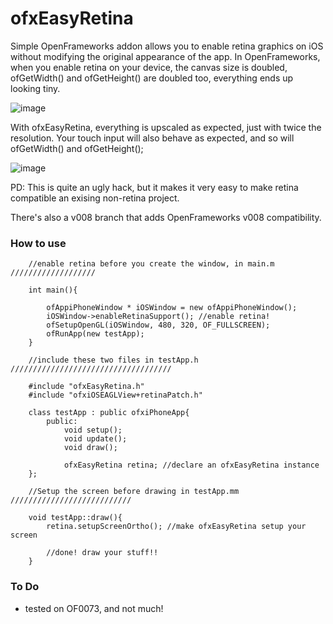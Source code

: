 # ofxEasyRetina


Simple OpenFrameworks addon allows you to enable retina graphics on iOS without modifying the original appearance of the app. In OpenFrameworks, when you enable retina on your device, the canvas size is doubled, ofGetWidth() and ofGetHeight() are doubled too, everything ends up looking tiny.

![image](http://farm9.staticflickr.com/8325/8402125653_7088e1a391_c.jpg)

With ofxEasyRetina, everything is upscaled as expected, just with twice the resolution. Your touch input will also behave as expected, and so will ofGetWidth() and ofGetHeight();

![image](http://farm9.staticflickr.com/8081/8403215406_73bfb81fdb_c.jpg)

PD: This is quite an ugly hack, but it makes it very easy to make retina compatible an exising non-retina project.

There's also a v008 branch that adds OpenFrameworks v008 compatibility.


### How to use

		//enable retina before you create the window, in main.m ///////////////////
		
		int main(){

			ofAppiPhoneWindow * iOSWindow = new ofAppiPhoneWindow();
			iOSWindow->enableRetinaSupport(); //enable retina!
			ofSetupOpenGL(iOSWindow, 480, 320, OF_FULLSCREEN);
			ofRunApp(new testApp);
		}

		//include these two files in testApp.h ////////////////////////////////////
		
		#include "ofxEasyRetina.h"
		#include "ofxiOSEAGLView+retinaPatch.h"

		class testApp : public ofxiPhoneApp{
    		public:
        		void setup();
				void update();
		        void draw();
		
				ofxEasyRetina retina; //declare an ofxEasyRetina instance
		};
		
		//Setup the screen before drawing in testApp.mm ///////////////////////////
		
		void testApp::draw(){
			retina.setupScreenOrtho(); //make ofxEasyRetina setup your screen
			
			//done! draw your stuff!!
		}



### To Do

- tested on OF0073, and not much!